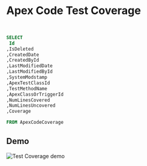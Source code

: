# Apex Code Test Coverage

```sql


SELECT
 Id
,IsDeleted
,CreatedDate
,CreatedById
,LastModifiedDate
,LastModifiedById
,SystemModstamp
,ApexTestClassId
,TestMethodName
,ApexClassOrTriggerId
,NumLinesCovered
,NumLinesUncovered
,Coverage

FROM ApexCodeCoverage
```

## Demo
![Test Coverage demo](img/apexTestCoverage-1.webm.gif)